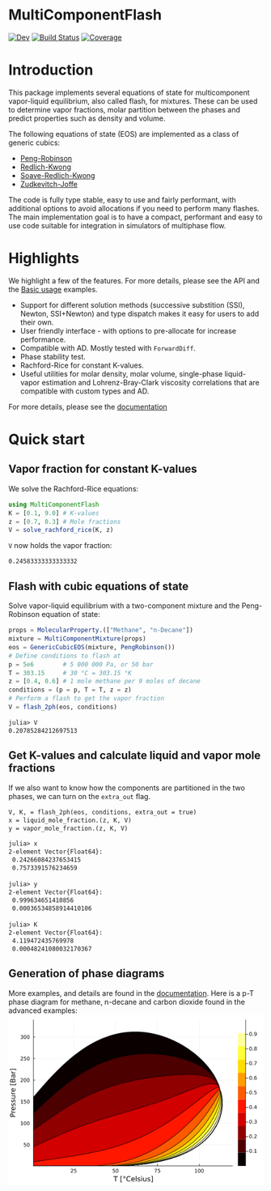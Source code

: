 # MultiComponentFlash

[![Dev](https://img.shields.io/badge/docs-dev-blue.svg)](https://moyner.github.io/MultiComponentFlash.jl/dev)
[![Build Status](https://github.com/moyner/MultiComponentFlash.jl/workflows/CI/badge.svg)](https://github.com/moyner/MultiComponentFlash.jl/actions)
[![Coverage](https://codecov.io/gh/moyner/MultiComponentFlash.jl/branch/main/graph/badge.svg)](https://codecov.io/gh/moyner/MultiComponentFlash.jl)


# Introduction
This package implements several equations of state for multicomponent vapor-liquid equilibrium, also called flash, for mixtures. These can be used to determine vapor fractions, molar partition between the phases and predict properties such as density and volume.

 The following equations of state (EOS) are implemented as a class of generic cubics:

* [Peng-Robinson](https://doi.org/10.1021/i160057a011)
* [Redlich-Kwong](https://doi.org/10.1021/cr60137a013)
* [Soave-Redlich-Kwong](https://doi.org/10.1016/0009-2509(72)80096-4)
* [Zudkevitch-Joffe](https://doi.org/10.1002/aic.690160122)

The code is fully type stable, easy to use and fairly performant, with additional options to avoid allocations if you need to perform many flashes. The main implementation goal is to have a compact, performant and easy to use code suitable for integration in simulators of multiphase flow.

# Highlights
We highlight a few of the features. For more details, please see the API and the [Basic usage](@ref) examples.

* Support for different solution methods (successive substition (SSI), Newton, SSI+Newton) and type dispatch makes it easy for users to add their own.
* User friendly interface - with options to pre-allocate for increase performance.
* Compatible with AD. Mostly tested with `ForwardDiff`.
* Phase stability test.
* Rachford-Rice for constant K-values.
* Useful utilities for molar density, molar volume, single-phase liquid-vapor estimation and Lohrenz-Bray-Clark viscosity correlations that are compatible with custom types and AD.

For more details, please see the [documentation](https://moyner.github.io/MultiComponentFlash.jl/stable)

# Quick start
## Vapor fraction for constant K-values
We solve the Rachford-Rice equations:
```julia
using MultiComponentFlash
K = [0.1, 9.0] # K-values
z = [0.7, 0.3] # Mole fractions
V = solve_rachford_rice(K, z)
```
`V` now holds the vapor fraction:
```
0.24583333333333332
```
## Flash with cubic equations of state
Solve vapor-liquid equilibrium with a two-component mixture and the Peng-Robinson equation of state:
```julia
props = MolecularProperty.(["Methane", "n-Decane"])
mixture = MultiComponentMixture(props)
eos = GenericCubicEOS(mixture, PengRobinson())
# Define conditions to flash at
p = 5e6        # 5 000 000 Pa, or 50 bar
T = 303.15     # 30 °C = 303.15 °K
z = [0.4, 0.6] # 1 mole methane per 9 moles of decane
conditions = (p = p, T = T, z = z)
# Perform a flash to get the vapor fraction
V = flash_2ph(eos, conditions)
```

```
julia> V
0.20785284212697513
```
## Get K-values and calculate liquid and vapor mole fractions
If we also want to know how the components are partitioned in the two phases, we can turn on the `extra_out` flag.
```
V, K, = flash_2ph(eos, conditions, extra_out = true)
x = liquid_mole_fraction.(z, K, V)
y = vapor_mole_fraction.(z, K, V)
```

```
julia> x
2-element Vector{Float64}:
 0.24266084237653415
 0.7573391576234659

julia> y
2-element Vector{Float64}:
 0.999634651410856
 0.00036534858914410106

julia> K
2-element Vector{Float64}:
 4.119472435769978
 0.00048241080032170367
 ```

## Generation of phase diagrams
More examples, and details are found in the [documentation](https://moyner.github.io/MultiComponentFlash.jl/stable). Here is a p-T phase diagram for methane, n-decane and carbon dioxide found in the advanced examples:
![Phase diagram](docs/src/assets/phase_diagram_simple.png)


